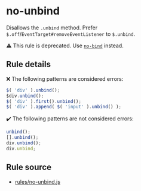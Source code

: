 # no-unbind

Disallows the `.unbind` method. Prefer `$.off`/`EventTarget#removeEventListener` to `$.unbind`.

⚠️ This rule is deprecated. Use [`no-bind`](no-bind.md) instead.

## Rule details

❌ The following patterns are considered errors:
```js
$( 'div' ).unbind();
$div.unbind();
$( 'div' ).first().unbind();
$( 'div' ).append( $( 'input' ).unbind() );
```

✔️ The following patterns are not considered errors:
```js
unbind();
[].unbind();
div.unbind();
div.unbind;
```
## Rule source

* [rules/no-unbind.js](../rules/no-unbind.js)
